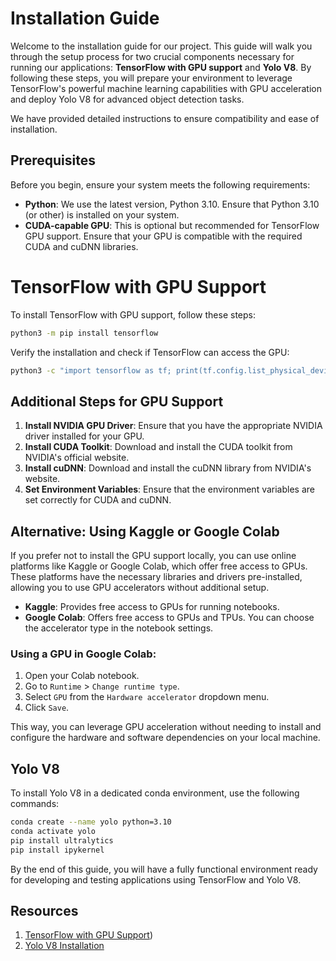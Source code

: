 # Installation Guide

Welcome to the installation guide for our project. This guide will walk you through the setup process for two crucial components necessary for running our applications: **TensorFlow with GPU support** and **Yolo V8**. By following these steps, you will prepare your environment to leverage TensorFlow's powerful machine learning capabilities with GPU acceleration and deploy Yolo V8 for advanced object detection tasks.

We have provided detailed instructions to ensure compatibility and ease of installation.

## Prerequisites
Before you begin, ensure your system meets the following requirements:
- **Python**: We use the latest version, Python 3.10. Ensure that Python 3.10 (or other) is installed on your system.
- **CUDA-capable GPU**: This is optional but recommended for TensorFlow GPU support. Ensure that your GPU is compatible with the required CUDA and cuDNN libraries.


# TensorFlow with GPU Support

To install TensorFlow with GPU support, follow these steps:

```sh
python3 -m pip install tensorflow
```

Verify the installation and check if TensorFlow can access the GPU:

```sh
python3 -c "import tensorflow as tf; print(tf.config.list_physical_devices('GPU'))"
```

## Additional Steps for GPU Support

1. **Install NVIDIA GPU Driver**: Ensure that you have the appropriate NVIDIA driver installed for your GPU.
2. **Install CUDA Toolkit**: Download and install the CUDA toolkit from NVIDIA's official website.
3. **Install cuDNN**: Download and install the cuDNN library from NVIDIA's website.
4. **Set Environment Variables**: Ensure that the environment variables are set correctly for CUDA and cuDNN.

## Alternative: Using Kaggle or Google Colab

If you prefer not to install the GPU support locally, you can use online platforms like Kaggle or Google Colab, which offer free access to GPUs. These platforms have the necessary libraries and drivers pre-installed, allowing you to use GPU accelerators without additional setup.

- **Kaggle**: Provides free access to GPUs for running notebooks.
- **Google Colab**: Offers free access to GPUs and TPUs. You can choose the accelerator type in the notebook settings.

### Using a GPU in Google Colab:

1. Open your Colab notebook.
2. Go to `Runtime` > `Change runtime type`.
3. Select `GPU` from the `Hardware accelerator` dropdown menu.
4. Click `Save`.

This way, you can leverage GPU acceleration without needing to install and configure the hardware and software dependencies on your local machine.


## Yolo V8

To install Yolo V8 in a dedicated conda environment, use the following commands:

```bash
conda create --name yolo python=3.10
conda activate yolo
pip install ultralytics
pip install ipykernel
```
By the end of this guide, you will have a fully functional environment ready for developing and testing applications using TensorFlow and Yolo V8. 

## Resources
1. [TensorFlow with GPU Support](https://www.tensorflow.org/))
2. [Yolo V8 Installation](https://datascientest.com/you-only-look-once-tout-savoir)
